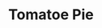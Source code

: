 ---
pizza_image_url: "/images/pizza-5.jpg"
title: "Tomatoe Pie"
pizza_content: "Far far away, behind the word mountains, far from the countries Vokalia and Consonantia "
pizza_price: "$2.90"
type: "menus"
---